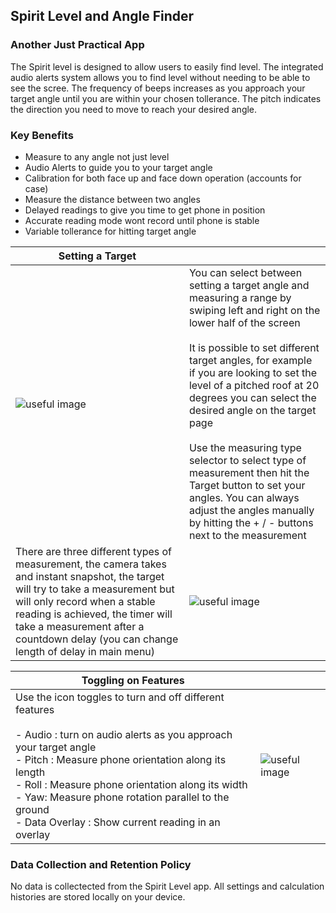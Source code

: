 ## Spirit Level and Angle Finder
### Another Just Practical App


The Spirit level is designed to allow users to easily find level. The integrated audio alerts system allows you to find level without needing to be able to see the scree. The frequency of beeps increases as you approach your target angle until you are within your chosen tollerance. The pitch indicates the direction you need to move to reach your desired angle.

### Key Benefits
- Measure to any angle not just level
- Audio Alerts to guide you to your target angle
- Calibration for both face up and face down operation (accounts for case)
- Measure the distance between two angles
- Delayed readings to give you time to get phone in position
- Accurate reading mode wont record until phone is stable
- Variable tollerance for hitting target angle

| Setting a Target| |
|- |- |
|![useful image](https://justpractical.github.io/SpiritLevel/images/selectTargetOrRange.png) | You can select between setting a target angle and measuring a range by swiping left and right on the lower half of the screen <br> <br> It is possible to set different target angles, for example if you are looking to set the level of a pitched roof at 20 degrees you can select the desired angle on the target page <br><br> Use the measuring type selector to select type of measurement then hit the Target button to set your angles. You can always adjust the angles manually by hitting the + / - buttons next to the measurement |
| There are three different types of measurement, the camera takes and instant snapshot, the target will try to take a measurement but will only record when a stable reading is achieved, the timer will take a measurement after a countdown delay (you can change length of delay in main menu) | ![useful image](https://justpractical.github.io/SpiritLevel/images/measureType.png) |

| Toggling on Features| |
|- |- |
| Use the icon toggles to turn and off different features <br><br> - Audio : turn on audio alerts as you approach your target angle <br> - Pitch : Measure phone orientation along its length <br> - Roll : Measure phone orientation along its width <br> - Yaw: Measure phone rotation parallel to the ground <br> - Data Overlay : Show current reading in an overlay | ![useful image](https://justpractical.github.io/SpiritLevel/images/toggleIcons.png) |





### Data Collection and Retention Policy
No data is collectected from the Spirit Level app. All settings and calculation histories are stored locally on your device.
